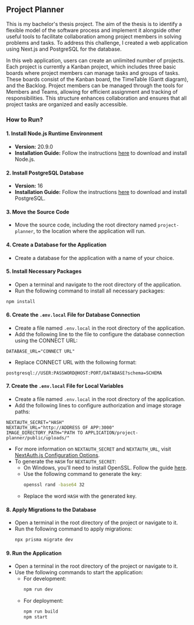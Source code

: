 ## Project Planner
This is my bachelor's thesis project. The aim of the thesis is to identify a flexible model of the software process and implement it alongside other useful tools to facilitate collaboration among project members in solving problems and tasks. To address this challenge, I created a web application using Next.js and PostgreSQL for the database.

In this web application, users can create an unlimited number of projects. Each project is currently a Kanban project, which includes three basic boards where project members can manage tasks and groups of tasks. These boards consist of the Kanban board, the TimeTable (Gantt diagram), and the Backlog. Project members can be managed through the tools for Members and Teams, allowing for efficient assignment and tracking of responsibilities. This structure enhances collaboration and ensures that all project tasks are organized and easily accessible.

### How to Run?


#### 1. Install Node.js Runtime Environment
- **Version:** 20.9.0
- **Installation Guide:** Follow the instructions [here](https://nodejs.org/en/download/package-manager) to download and install Node.js.

#### 2. Install PostgreSQL Database
- **Version:** 16
- **Installation Guide:** Follow the instructions [here](https://www.postgresql.org/download/) to download and install PostgreSQL.

#### 3. Move the Source Code
- Move the source code, including the root directory named `project-planner`, to the location where the application will run.

#### 4. Create a Database for the Application
- Create a database for the application with a name of your choice.

#### 5. Install Necessary Packages
- Open a terminal and navigate to the root directory of the application.
- Run the following command to install all necessary packages:
```bash
npm install
```

#### 6. Create the `.env.local` File for Database Connection
- Create a file named `.env.local` in the root directory of the application.
- Add the following line to the file to configure the database connection using the CONNECT URL:
```plaintext
DATABASE_URL="CONNECT URL"
```
- Replace CONNECT URL with the following format:
```plaintext
postgresql://USER:PASSWORD@HOST:PORT/DATABASE?schema=SCHEMA
```

#### 7. Create the `.env.local` File for Local Variables
- Create a file named `.env.local` in the root directory of the application.
- Add the following lines to configure authorization and image storage paths:
```plaintext
NEXTAUTH_SECRET="HASH"
NEXTAUTH_URL="http://ADDRESS OF APP:3000"
IMAGE_DIRECTORY_PATH="PATH TO APPLICATION/project-planner/public/uploads/"
```
- For more information on `NEXTAUTH_SECRET` and `NEXTAUTH_URL`, visit [NextAuth.js Configuration Options](https://next-auth.js.org/configuration/options).
- To generate the `HASH` for `NEXTAUTH_SECRET`:
  - On Windows, you'll need to install OpenSSL. Follow the guide [here](https://monovm.com/blog/install-openssl-on-windows/).
  - Use the following command to generate the key:
    ```bash
    openssl rand -base64 32
    ```
  - Replace the word `HASH` with the generated key.

#### 8. Apply Migrations to the Database
- Open a terminal in the root directory of the project or navigate to it.
- Run the following command to apply migrations:
  ```bash
  npx prisma migrate dev
  ```
#### 9. Run the Application
- Open a terminal in the root directory of the project or navigate to it.
- Use the following commands to start the application:
  - For development:
    ```bash
    npm run dev
    ```
  - For deployment:
    ```bash
    npm run build
    npm start
    ```

